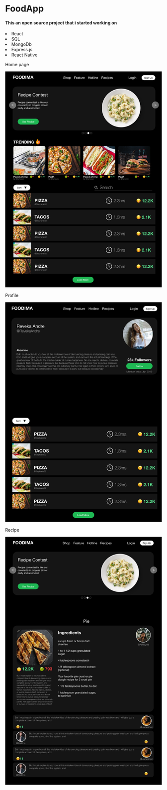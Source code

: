 <h1>FoodApp</h1>

<h4>This an open source project that i started working on</h4>

<li>React</li>
<li>SQL</li>
<li>MongoDb</li>
<li>Express.js</li>
<li>React Native</li>

<p>Home page</p>
<img src='media/home.png' alt='profile'>

<p>Profile</p>
<img src='media/profile.png' alt='profile'>

<p>Recipe</p>
<img src='media/single.png' alt='profile'>
